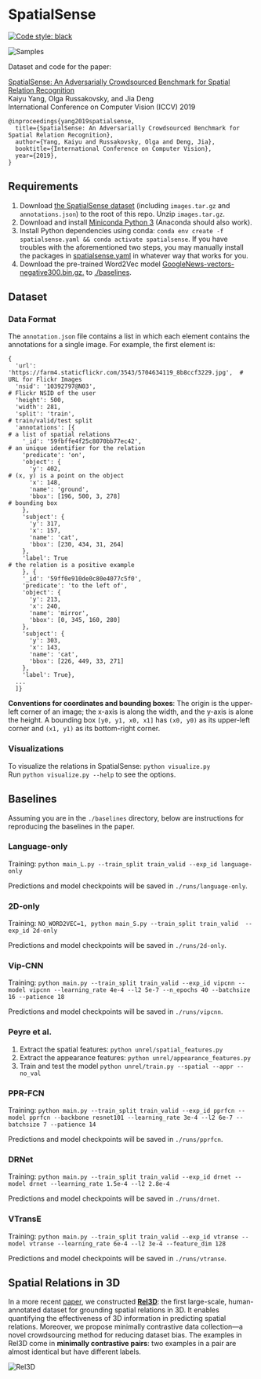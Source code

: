 # SpatialSense

[![Code style: black](https://img.shields.io/badge/code%20style-black-000000.svg)](https://github.com/psf/black)


![Samples](samples.jpg)

Dataset and code for the paper:  

[SpatialSense: An Adversarially Crowdsourced Benchmark for Spatial Relation Recognition](https://arxiv.org/abs/1908.02660)  
Kaiyu Yang, Olga Russakovsky, and Jia Deng   
International Conference on Computer Vision (ICCV) 2019   

```
@inproceedings{yang2019spatialsense,
  title={SpatialSense: An Adversarially Crowdsourced Benchmark for Spatial Relation Recognition},
  author={Yang, Kaiyu and Russakovsky, Olga and Deng, Jia},
  booktitle={International Conference on Computer Vision},
  year={2019},
}
```

## Requirements

1. Download [the SpatialSense dataset](https://drive.google.com/drive/folders/125fgCq-1YYfKOAxRxVEdmnyZ7sKWlyqZ?usp=sharing) (including `images.tar.gz` and `annotations.json`) to the root of this repo. Unzip `images.tar.gz`.
1. Download and install [Miniconda Python 3](https://docs.conda.io/en/latest/miniconda.html) (Anaconda should also work).
1. Install Python dependencies using conda: `conda env create -f spatialsense.yaml && conda activate spatialsense`. If you have troubles with the aforementioned two steps, you may manually install the packages in [spatialsense.yaml](./spatialsense.yaml) in whatever way that works for you.
1. Download the pre-trained Word2Vec model [GoogleNews-vectors-negative300.bin.gz.](https://drive.google.com/file/d/0B7XkCwpI5KDYNlNUTTlSS21pQmM/edit?usp=sharing) to [./baselines](https://github.com/princeton-vl/SpatialSense/tree/master/baselines).


## Dataset


### Data Format

The `annotation.json` file contains a list in which each element contains the annotations for a single image.
For example, the first element is:

```
{
  'url': 'https://farm4.staticflickr.com/3543/5704634119_8b8ccf3229.jpg',  # URL for Flickr Images
  'nsid': '10392797@N03',                                                  # Flickr NSID of the user
  'height': 500,
  'width': 281,
  'split': 'train',                                                        # train/valid/test split
  'annotations': [{                                                        # a list of spatial relations
    '_id': '59fbffe4f25c8070bb77ec42',                                     # an unique identifier for the relation      
    'predicate': 'on',               
    'object': {
      'y': 402,                                                            # (x, y) is a point on the object
      'x': 148,
      'name': 'ground',
      'bbox': [196, 500, 3, 278]                                           # bounding box
    },
    'subject': {
      'y': 317, 
      'x': 157, 
      'name': 'cat', 
      'bbox': [230, 434, 31, 264]
    },
    'label': True                                                          # the relation is a positive example
    }, {
    '_id': '59ff0e910de0c80e4077c5f0',
    'predicate': 'to the left of',
    'object': {
      'y': 213,
      'x': 240,
      'name': 'mirror',
      'bbox': [0, 345, 160, 280]
    },
    'subject': {
      'y': 303, 
      'x': 143, 
      'name': 'cat', 
      'bbox': [226, 449, 33, 271]
    },
    'label': True},
  ...  
  ]}
```

**Conventions for coordinates and bounding boxes**: The origin is the upper-left corner of an image; the x-axis is along the width, and the y-axis is alone the height. A bounding box `[y0, y1, x0, x1]` has `(x0, y0)` as its upper-left corner and `(x1, y1)` as its bottom-right corner. 


### Visualizations

To visualize the relations in SpatialSense: `python visualize.py`  
Run `python visualize.py --help` to see the options.


## Baselines

Assuming you are in the `./baselines` directory, below are instructions for reproducing the baselines in the paper. 

### Language-only

Training: `python main_L.py --train_split train_valid --exp_id language-only`

Predictions and model checkpoints will be saved in `./runs/language-only`.

### 2D-only

Training: `NO_WORD2VEC=1, python main_S.py --train_split train_valid  --exp_id 2d-only`

Predictions and model checkpoints will be saved in `./runs/2d-only`.


### Vip-CNN

Training: `python main.py --train_split train_valid --exp_id vipcnn --model vipcnn --learning_rate 4e-4 --l2 5e-7 --n_epochs 40 --batchsize 16 --patience 18`

Predictions and model checkpoints will be saved in `./runs/vipcnn`.


### Peyre et al.

1. Extract the spatial features: `python unrel/spatial_features.py`
2. Extract the appearance features: `python unrel/appearance_features.py`
3. Train and test the model `python unrel/train.py --spatial --appr --no_val`

### PPR-FCN

Training: `python main.py --train_split train_valid --exp_id pprfcn --model pprfcn --backbone resnet101 --learning_rate 3e-4 --l2 6e-7 --batchsize 7 --patience 14`

Predictions and model checkpoints will be saved in `./runs/pprfcn`.


### DRNet

Training: `python main.py --train_split train_valid --exp_id drnet --model drnet --learning_rate 1.5e-4 --l2 2.8e-4`

Predictions and model checkpoints will be saved in `./runs/drnet`.


### VTransE

Training: `python main.py --train_split train_valid --exp_id vtranse --model vtranse --learning_rate 6e-4 --l2 3e-4 --feature_dim 128`

Predictions and model checkpoints will be saved in `./runs/vtranse`.


## Spatial Relations in 3D

In a more recent [paper](https://arxiv.org/abs/2012.01634), we constructed [**Rel3D**](https://github.com/princeton-vl/Rel3D): the first large-scale, human-annotated dataset for grounding spatial relations in 3D. It enables quantifying the effectiveness of 3D information in predicting spatial relations. Moreover, we propose minimally contrastive data collection—a novel crowdsourcing method for reducing dataset bias. The examples in Rel3D come in **minimally contrastive pairs**: two examples in a pair are almost identical but have different labels.

![Rel3D](./rel3d.gif)
